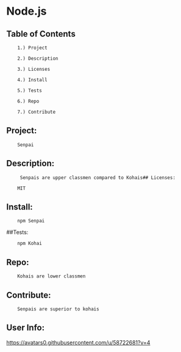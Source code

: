 # Node.js 
## Table of Contents 

        1.) Project 

        2.) Description 

        3.) Licenses 

        4.) Install 

        5.) Tests 

        6.) Repo 

        7.) Contribute 
## Project: 

        Senpai 
## Description: 

         Senpais are upper classmen compared to Kohais## Licenses: 

        MIT 
## Install: 

        npm Senpai 
 ##Tests: 

        npm Kohai 
## Repo: 

        Kohais are lower classmen 
 ## Contribute: 

        Senpais are superior to kohais 
## User Info: 
https://avatars0.githubusercontent.com/u/58722681?v=4